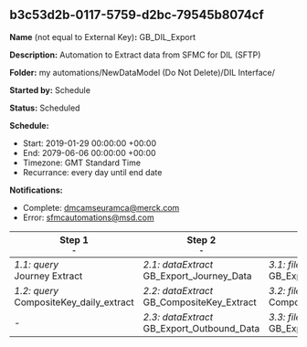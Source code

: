 ## b3c53d2b-0117-5759-d2bc-79545b8074cf

**Name** (not equal to External Key)**:** GB_DIL_Export

**Description:** Automation to Extract data from SFMC for DIL (SFTP)

**Folder:** my automations/NewDataModel (Do Not Delete)/DIL Interface/

**Started by:** Schedule

**Status:** Scheduled

**Schedule:**

* Start: 2019-01-29 00:00:00 +00:00
* End: 2079-06-06 00:00:00 +00:00
* Timezone: GMT Standard Time
* Recurrance: every day until end date

**Notifications:**

* Complete: dmcamseuramca@merck.com
* Error: sfmcautomations@msd.com

| Step 1<br>_<small>-</small>_ | Step 2<br>_<small>-</small>_ | Step 3<br>_<small>-</small>_ |
| --- | --- | --- |
| _1.1: query_<br>Journey Extract | _2.1: dataExtract_<br>GB_Export_Journey_Data | _3.1: fileTransfer_<br>GB_Export_Journey_Data |
| _1.2: query_<br>CompositeKey_daily_extract | _2.2: dataExtract_<br>GB_CompositeKey_Extract | _3.2: fileTransfer_<br>CompositeKey_File_Transfer |
| - | _2.3: dataExtract_<br>GB_Export_Outbound_Data | _3.3: fileTransfer_<br>GB_Export_Outbound_Data |
